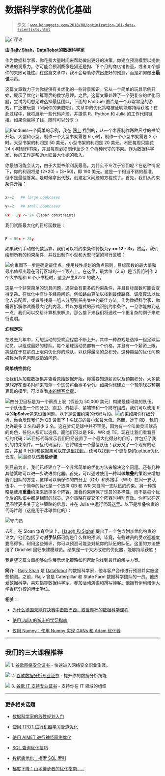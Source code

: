 # 数据科学家的优化基础

> 原文：[`www.kdnuggets.com/2018/08/optimization-101-data-scientists.html`](https://www.kdnuggets.com/2018/08/optimization-101-data-scientists.html)

![c](img/3d9c022da2d331bb56691a9617b91b90.png) 评论

**由 [Rajiv Shah](http://www.rajivshah.com)，[DataRobot](http://www.datarobot.com)的数据科学家**

作为数据科学家，你花费大量时间来帮助做出更好的决策。你建立预测模型以提供改进的洞察力。你可能会预测图像是猫还是狗、下个月的商店销售量，或者某个部件的失败可能性。在这篇文章中，我不会帮助你做出更好的预测，而是如何做出**最佳**决策。

这篇文章致力于为你提供有关优化的一些背景知识。它从一个简单的玩具示例开始，展示了优化计算背后的数学原理。之后，这篇文章处理了一个更复杂的优化问题，尝试为幻想足球选择最佳团队。下面的 FanDuel 图片是一个非常常见的游戏，广泛被玩耍（问问你的亲戚吧）。文章中的优化策略被证明能够持续获胜！在此过程中，我将展示一些代码片段，并提供 R、Python 和 Julia 的工作代码链接。如果你赢得了钱，随时可以分享 :)

![Fanduels](img/da3fa2f25676f9dd216a3d2c0cac051b.png)一个简单的示例，我在 [网上](http://melaniewingard.weebly.com/uploads/3/7/5/5/37554047/09-30-16_section_3.5_linear_programming_and_optimization_continued.pdf) 找到的，从一个木匠制作两种尺寸的书架开始，大型和小型。制作一个大型书架需要 6 小时，制作一个小型书架需要 2 小时。大型书架的利润是 50 美元，小型书架的利润是 20 美元。木匠每周只能花 24 小时制作书架，并且每周必须制作至少 2 个每种尺寸的书架。作为数据科学家，你的工作是帮助木匠最大化她的收入。

你最初可能会认为，由于大型书架利润最高，为什么不专注于它们呢？在这种情况下，你的利润将是 (2*$20) + (3*$50)，即 190 美元。这是一个相当不错的基准，但不是最佳答案。是时候拿出代数，创建定义问题的方程式了。首先，我们从约束条件开始：

```py

x>=2   ## large bookcases

y>=2   ## small bookcases

6x + 2y <= 24 (labor constraint)

```

我们试图最大化的目标函数是：

```py

P = 50x + 20y

```

如果我们手动做代数运算，我们可以将约束条件转换为**y <= 12 - 3x**。然后，我们绘制所有的约束条件，并找出制作小型和大型书架的可行区域：

![约束图](img/364062ff33be713048bd27679c430db0.png)下一步是确定最佳点。使用线性规划的角点原则，目标函数的最大值和最小值都出现在可行区域的一个顶点上。在这里，最大值（2,6）是当我们制作 2 个大书柜和 6 个小书柜时，这会产生$220 的收入。

这是一个非常简单的玩具问题，通常会有更多的约束条件，并且目标函数可能会变得复杂。在优化中有许多经典问题，例如路由算法以找到最佳路径、调度算法以优化人员配置，或者寻找将一组人分配到任务集中的最佳方法。作为数据科学家，你需要拆解你试图最大化的内容，并以方程式的形式识别约束条件。一旦你能做到这一点，我们可以交给计算机来解决。那么接下来我们将通过一个更复杂的例子来进行说明。

**幻想足球**

在过去几年中，幻想运动的受欢迎程度不断上升。其中一种游戏是选择一组足球运动员，以组成最好的球队。每个足球运动员都有一个价格，并且有一个薪资上限。挑战在于在薪资上限内优化你的球队，以获得最高的总积分。这种类型的优化问题被称为背包问题或指派问题。

**简单线性优化**

让我们从加载数据集并查看原始数据开始。你需要知道薪资以及预期积分。大多数足球迷花很多时间来预测一个球员将会得多少分。如果你想建立一个预测球员预期表现的模型，可以查看[本的博客文章](https://blog.datarobot.com/using-datarobot-to-predict-nba-player-performance)。

![四分卫](img/58575d72ba557b3ecdbd2bd30e663e56.png)目标是为一个薪资上限（假设为 50,000 美元）构建最佳可能的队伍。一个队伍由一个四分卫、跑卫、外接手、紧端锋和一个防守组成。我们可以使用 R 中的**lpSolve**包来设置问题。以下是设置约束的代码片段。![约束](img/4d1082b7bd4530234523c826d561cf4c.png)如果你仔细分析，你会发现我们为 QB 设置了 1 名球员的最小和最大值。然而，对于 RB，我们允许最多 3 名和最少 2 名。这在梦幻足球中并不罕见，因为有一个叫做灵活球员的角色，任何人都可以选择，而他们可以是 RB、WR 或 TE。现在让我们看看目标的代码：![目标](img/7913d28ee0602c264f202c50a796c80f.png)代码显示我们已经设置了一个最大化得分的目标，并包括了我们的约束条件。一旦代码运行，它将输出一个最佳队伍！我分叉了一个现有的仓库，并且 R 代码和数据集[可以在这里找到。](https://github.com/rajshah4/linear-optimization-fantasy-football) 还可以找到一个更复杂的[python](https://github.com/mattbrondum/Fantasy-Football-Optimization)优化仓库。![最终队伍](img/9e8a00d3aa378bd94a8c3c6ad5ecea69.png)**高级步骤**

到目前为止，我们已经建立了一个非常简单的优化方法来解决这个问题。还有几种其他策略可以进一步改进优化器。首先，可以通过使用一种叫做**堆叠**的策略来增加我们团队的方差，这样可以确保你的四分卫（QB）和外接手（WR）在同一支队伍中。一个简单的优化是一个选择 QB 和 WR 来自同一支队伍的约束。另一种策略是使用**重叠**约束来选择多个阵容。重叠约束确保了球员的多样性，而不是每个优化后的队伍中都是相同的球员。这个策略在提交多个阵容时特别有效。你可以在[这里](https://arxiv.org/pdf/1604.01455v2.pdf)阅读更多关于这些策略的信息，并在 Julia 中运行代码[这里](https://github.com/dscotthunter/Fantasy-Hockey-IP-Code)。以下是堆叠约束的代码片段（这是用于冰球优化的）：

![守门员](img/c6d033abab2642ac8348c61292ffa8de.png)

去年，在 Sloan 体育会议上，[Haugh 和 Sighal](http://www.sloansportsconference.com/wp-content/uploads/2018/02/1001.pdf) 提出了一个包含附加优化约束的论文。他们包括了对**对手队伍**可能是什么样的预测。毕竟，有些球员的受欢迎程度要高得多。利用这些知识，你可以预测可能会对抗你的队伍的队伍。这里的方法使用了 Dirichlet 回归来建模球员。结果是一个大大改进的优化器，能够持续获胜！

我希望这篇文章能够向你展示优化策略如何帮助你找到最佳的解决方案。

**简介**：[Rajiv Shah](http://www.rajivshah.com) 是 [DataRobot](http://www.datarobot.com) 的数据科学家，他与客户合作进行预测并实施这些预测。之前，Rajiv 曾是 Caterpillar 和 State Farm 数据科学团队的一员。他热爱数据科学，喜欢指导数据科学家、参加活动演讲和撰写博客。他拥有伊利诺伊大学香槟分校的博士学位。

**相关：**

+   [为什么德国未能在决赛中击败巴西，或世界杯的数据科学课程](https://www.kdnuggets.com/2018/07/worldcup-data-science-lessons.html)

+   [使用 Julia 的游击机学习指南](https://www.kdnuggets.com/2017/07/guerrilla-guide-machine-learning-julia.html)

+   [仅用 Numpy：使用 Numpy 实现 GANs 和 Adam 优化器](https://www.kdnuggets.com/2018/08/only-numpy-implementing-gans-adam-optimizer.html)

* * *

## 我们的三大课程推荐

![](img/0244c01ba9267c002ef39d4907e0b8fb.png) 1\. [谷歌网络安全证书](https://www.kdnuggets.com/google-cybersecurity) - 快速进入网络安全职业生涯。

![](img/e225c49c3c91745821c8c0368bf04711.png) 2\. [谷歌数据分析专业证书](https://www.kdnuggets.com/google-data-analytics) - 提升你的数据分析技能

![](img/0244c01ba9267c002ef39d4907e0b8fb.png) 3\. [谷歌 IT 支持专业证书](https://www.kdnuggets.com/google-itsupport) - 支持你在 IT 领域的组织

* * *

### 更多相关话题

+   [数据科学家的线性规划入门](https://www.kdnuggets.com/2023/02/linear-programming-101-data-scientists.html)

+   [使用 TPOT 进行机器学习管道优化](https://www.kdnuggets.com/2021/05/machine-learning-pipeline-optimization-tpot.html)

+   [使用 AIMET 进行神经网络优化](https://www.kdnuggets.com/2022/04/qualcomm-neural-network-optimization-aimet.html)

+   [SQL 查询优化技巧](https://www.kdnuggets.com/2023/03/sql-query-optimization-techniques.html)

+   [数据库优化：探索 SQL 索引](https://www.kdnuggets.com/2023/07/database-optimization-exploring-indexes-sql.html)

+   [梯度下降：山地徒步者的优化指南……](https://www.kdnuggets.com/gradient-descent-the-mountain-trekker-guide-to-optimization-with-mathematics)
